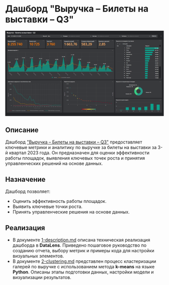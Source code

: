 # Дашборд "Выручка – Билеты на выставки – Q3"
![Дашборд](images/dash.png)

## Описание
Дашборд ["Выручка – Билеты на выставки – Q3"](https://datalens.yandex/g9h5s1o94olc2) предоставляет ключевые метрики и аналитику по выручке за билеты на выставки за 3-й квартал 2023 года. Он предназначен для оценки эффективности работы площадок, выявления ключевых точек роста и принятия управленческих решений на основе данных.

## Назначение
Дашборд позволяет:
- Оценить эффективность работы площадок.
- Выявить ключевые точки роста.
- Принять управленческие решения на основе данных.

## Реализация
- В документе [1-description.md](1-description.md) описана техническая реализация дашборда в **DataLens**. Приведено пошаговое руководство по созданию отчета, выбору метрик и примеры кода для настройки визуальных элементов.
- В документе [2-clustering.md](2-clustering.md) представлен процесс кластеризации галерей по выручке с использованием метода **k-means** на языке **Python**. Описаны этапы подготовки данных, настройки модели и визуализации результатов.